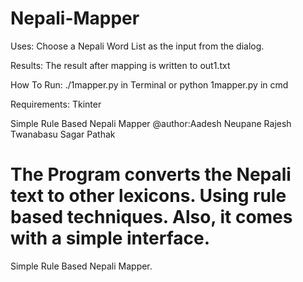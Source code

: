 Nepali-Mapper
=============
Uses: Choose a Nepali Word List as the input from the dialog. 

Results: The result after mapping is written to out1.txt

How To Run: ./1mapper.py in Terminal or python 1mapper.py in cmd

Requirements: Tkinter

Simple Rule Based Nepali Mapper
@author:Aadesh Neupane
	Rajesh Twanabasu
	Sagar Pathak

The Program converts the Nepali text to other lexicons. Using rule based 
techniques.
Also, it comes with a simple interface.
=======
Simple Rule Based Nepali Mapper.

